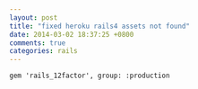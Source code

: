 ```yaml
---
layout: post
title: "fixed heroku rails4 assets not found"
date: 2014-03-02 18:37:25 +0800
comments: true
categories: rails
---
```


```
gem 'rails_12factor', group: :production
```